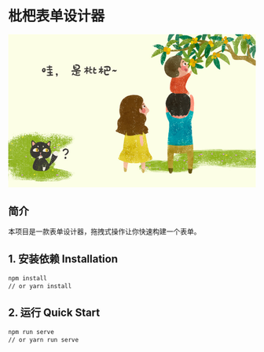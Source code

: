 # 枇杷表单设计器

![img.png](public/demo/sample.jpg)

## 简介
本项目是一款表单设计器，拖拽式操作让你快速构建一个表单。

## 1. 安装依赖 Installation

```shell
npm install
// or yarn install
```

## 2. 运行 Quick Start

```shell
npm run serve
// or yarn run serve
```